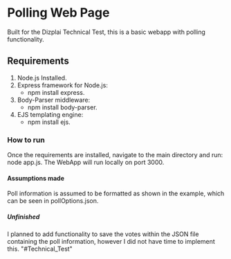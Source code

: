 # Polling Web Page

Built for the Dizplai Technical Test, this is a basic webapp with polling functionality.

## Requirements
1. Node.js Installed.
2. Express framework for Node.js:
	- npm install express.
2. Body-Parser middleware:
	- npm install body-parser.
3. EJS templating engine:
	- npm install ejs.

### How to run
Once the requirements are installed, navigate to the main directory and run: node app.js.
The WebApp will run locally on port 3000.

#### Assumptions made
Poll information is assumed to be formatted as shown in the example, which can be seen in pollOptions.json.

##### Unfinished
I planned to add functionality to save the votes within the JSON file containing the poll information, 
however I did not have time to implement this. 
"#Technical_Test" 
